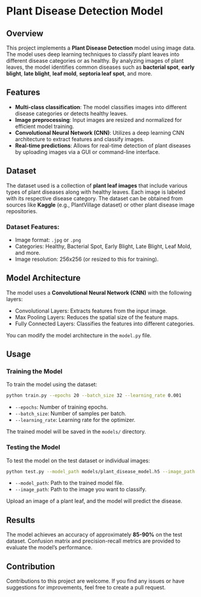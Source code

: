 
# Plant Disease Detection Model

## Overview

This project implements a **Plant Disease Detection** model using image data. The model uses deep learning techniques to classify plant leaves into different disease categories or as healthy. By analyzing images of plant leaves, the model identifies common diseases such as **bacterial spot**, **early blight**, **late blight**, **leaf mold**, **septoria leaf spot**, and more.

## Features

- **Multi-class classification**: The model classifies images into different disease categories or detects healthy leaves.
- **Image preprocessing**: Input images are resized and normalized for efficient model training.
- **Convolutional Neural Network (CNN)**: Utilizes a deep learning CNN architecture to extract features and classify images.
- **Real-time predictions**: Allows for real-time detection of plant diseases by uploading images via a GUI or command-line interface.

## Dataset

The dataset used is a collection of **plant leaf images** that include various types of plant diseases along with healthy leaves. Each image is labeled with its respective disease category. The dataset can be obtained from sources like **Kaggle** (e.g., PlantVillage dataset) or other plant disease image repositories.

### Dataset Features:
- Image format: `.jpg` or `.png`
- Categories: Healthy, Bacterial Spot, Early Blight, Late Blight, Leaf Mold, and more.
- Image resolution: 256x256 (or resized to this for training).

## Model Architecture

The model uses a **Convolutional Neural Network (CNN)** with the following layers:

- Convolutional Layers: Extracts features from the input image.
- Max Pooling Layers: Reduces the spatial size of the feature maps.
- Fully Connected Layers: Classifies the features into different categories.

You can modify the model architecture in the `model.py` file.

## Usage

### Training the Model

To train the model using the dataset:

```bash
python train.py --epochs 20 --batch_size 32 --learning_rate 0.001
```

- `--epochs`: Number of training epochs.
- `--batch_size`: Number of samples per batch.
- `--learning_rate`: Learning rate for the optimizer.

The trained model will be saved in the `models/` directory.

### Testing the Model

To test the model on the test dataset or individual images:

```bash
python test.py --model_path models/plant_disease_model.h5 --image_path data/test_image.jpg
```

- `--model_path`: Path to the trained model file.
- `--image_path`: Path to the image you want to classify.



Upload an image of a plant leaf, and the model will predict the disease.

## Results

The model achieves an accuracy of approximately **85-90%** on the test dataset. Confusion matrix and precision-recall metrics are provided to evaluate the model’s performance.

## Contribution

Contributions to this project are welcome. If you find any issues or have suggestions for improvements, feel free to create a pull request.


